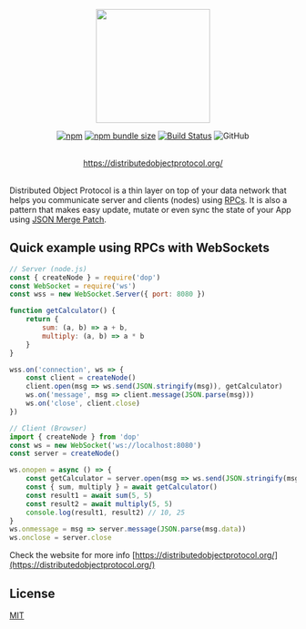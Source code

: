 <div align="center">

<p align="center"><a href="https://distributedobjectprotocol.org"><img src="https://distributedobjectprotocol.org/img/logo.svg"  width="200"></a></p>

[![npm](https://img.shields.io/npm/v/dop?style=flat-square)](https://www.npmjs.com/package/dop)
[![npm bundle size](https://img.shields.io/bundlephobia/minzip/dop?style=flat-square)](https://bundlephobia.com/result?p=dop)
[![Build Status](https://api.travis-ci.org/DistributedObjectProtocol/dop.svg?branch=master&style=flat-square)](https://travis-ci.org/DistributedObjectProtocol/dop)
![GitHub](https://img.shields.io/github/license/artalar/reatom?style=flat-square)

<br/>
<a href="https://distributedobjectprotocol.org">https://distributedobjectprotocol.org/</a>
<br/>
<br/>

</div>

Distributed Object Protocol is a thin layer on top of your data network that helps you communicate server and clients (nodes) using [RPCs](https://en.wikipedia.org/wiki/Remote_procedure_call). It is also a pattern that makes easy update, mutate or even sync the state of your App using [JSON Merge Patch](https://tools.ietf.org/html/rfc7386).

## Quick example using RPCs with WebSockets

```js
// Server (node.js)
const { createNode } = require('dop')
const WebSocket = require('ws')
const wss = new WebSocket.Server({ port: 8080 })

function getCalculator() {
    return {
        sum: (a, b) => a + b,
        multiply: (a, b) => a * b
    }
}

wss.on('connection', ws => {
    const client = createNode()
    client.open(msg => ws.send(JSON.stringify(msg)), getCalculator)
    ws.on('message', msg => client.message(JSON.parse(msg)))
    ws.on('close', client.close)
})
```

```js
// Client (Browser)
import { createNode } from 'dop'
const ws = new WebSocket('ws://localhost:8080')
const server = createNode()

ws.onopen = async () => {
    const getCalculator = server.open(msg => ws.send(JSON.stringify(msg)))
    const { sum, multiply } = await getCalculator()
    const result1 = await sum(5, 5)
    const result2 = await multiply(5, 5)
    console.log(result1, result2) // 10, 25
}
ws.onmessage = msg => server.message(JSON.parse(msg.data))
ws.onclose = server.close
```

Check the website for more info [https://distributedobjectprotocol.org/](https://distributedobjectprotocol.org/)

## License

[MIT](http://opensource.org/licenses/MIT)
